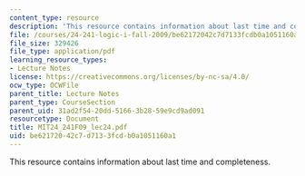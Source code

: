 ```yaml
---
content_type: resource
description: 'This resource contains information about last time and completeness. '
file: /courses/24-241-logic-i-fall-2009/be62172042c7d7133fcdb0a1051160a1_MIT24_241F09_lec24.pdf
file_size: 329426
file_type: application/pdf
learning_resource_types:
- Lecture Notes
license: https://creativecommons.org/licenses/by-nc-sa/4.0/
ocw_type: OCWFile
parent_title: Lecture Notes
parent_type: CourseSection
parent_uid: 31ad2f54-20dd-5166-3b28-59e9cd9ad091
resourcetype: Document
title: MIT24_241F09_lec24.pdf
uid: be621720-42c7-d713-3fcd-b0a1051160a1
---
```

This resource contains information about last time and completeness. 